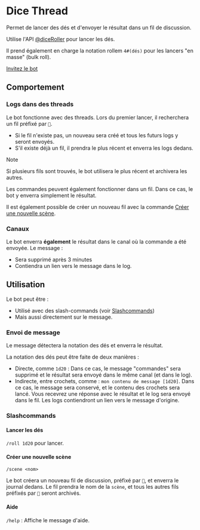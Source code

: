 # Dice Thread

Permet de lancer des dés et d'envoyer le résultat dans un fil de discussion.

Utilise l'API [@diceRoller](https://dice-roller.github.io/documentation/) pour lancer les dés.

Il prend également en charge la notation rollem `4#(dés)` pour les lancers "en masse" (bulk roll).

[Invitez le bot](https://discord.com/api/oauth2/authorize?client_id=1182819335878754385&permissions=395137215504&scope=bot+applications.commands)

## Comportement
### Logs dans des threads

Le bot fonctionne avec des threads. Lors du premier lancer, il recherchera un fil préfixé par `🎲`.
- Si le fil n'existe pas, un nouveau sera créé et tous les futurs logs y seront envoyés.
- S'il existe déjà un fil, il prendra le plus récent et enverra les logs dedans.

> [!NOTE]
> Si plusieurs fils sont trouvés, le bot utilisera le plus récent et archivera les autres.

Les commandes peuvent également fonctionner dans un fil. Dans ce cas, le bot y enverra simplement le résultat.

Il est également possible de créer un nouveau fil avec la commande [Créer une nouvelle scène](#créer-une-nouvelle-scène).

### Canaux

Le bot enverra **également** le résultat dans le canal où la commande a été envoyée. Le message :
- Sera supprimé après 3 minutes
- Contiendra un lien vers le message dans le log.

## Utilisation

Le bot peut être :
- Utilisé avec des slash-commands (voir [Slashcommands](#slashcommands))
- Mais aussi directement sur le message.

### Envoi de message

Le message détectera la notation des dés et enverra le résultat.

La notation des dés peut être faite de deux manières :
- Directe, comme `1d20` : Dans ce cas, le message "commandes" sera supprimé et le résultat sera envoyé dans le même canal (et dans le log).
- Indirecte, entre crochets, comme : `mon contenu de message [1d20]`. Dans ce cas, le message sera conservé, et le contenu des crochets sera lancé. Vous recevrez une réponse avec le résultat et le log sera envoyé dans le fil. Les logs contiendront un lien vers le message d'origine.

### Slashcommands
#### Lancer les dés

`/roll 1d20` pour lancer.

#### Créer une nouvelle scène

`/scene <nom>`

Le bot créera un nouveau fil de discussion, préfixé par `🎲`, et enverra le journal dedans. Le fil prendra le nom de la `scène`, et tous les autres fils préfixés par `🎲` seront archivés.

#### Aide

`/help` : Affiche le message d'aide.
